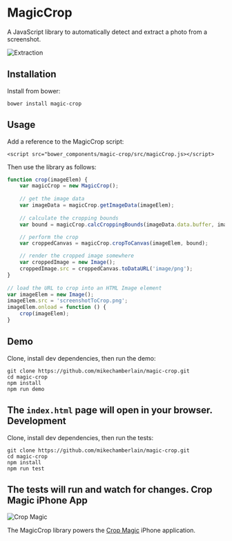 MagicCrop
=========

A JavaScript library to automatically detect and extract a photo from a screenshot.

![Extraction](https://raw.githubusercontent.com/mikechamberlain/magic-crop/master/test/images/extracted.jpg)

Installation
------------
Install from bower:

```shell
bower install magic-crop
```
Usage
-----
Add a reference to the MagicCrop script:
 
`<script src="bower_components/magic-crop/src/magicCrop.js></script>`

Then use the library as follows:

```javascript
function crop(imageElem) {
    var magicCrop = new MagicCrop();
        
    // get the image data
    var imageData = magicCrop.getImageData(imageElem);
    
    // calculate the cropping bounds
    var bound = magicCrop.calcCroppingBounds(imageData.data.buffer, imageData.width, imageData.height);

    // perform the crop
    var croppedCanvas = magicCrop.cropToCanvas(imageElem, bound);

    // render the cropped image somewhere
    var croppedImage = new Image();
    croppedImage.src = croppedCanvas.toDataURL('image/png');
}
    
// load the URL to crop into an HTML Image element
var imageElem = new Image();
imageElem.src = 'screenshotToCrop.png';
imageElem.onload = function () {
    crop(imageElem);
}
```
Demo
----
Clone, install dev dependencies, then run the demo:

```shell
git clone https://github.com/mikechamberlain/magic-crop.git
cd magic-crop
npm install
npm run demo
```

The `index.html` page will open in your browser.
Development
-----------
Clone, install dev dependencies, then run the tests:

```shell
git clone https://github.com/mikechamberlain/magic-crop.git
cd magic-crop
npm install
npm run test
```
The tests will run and watch for changes.
Crop Magic iPhone App
---------------------
![Crop Magic](http://a5.mzstatic.com/us/r30/Purple49/v4/07/91/99/07919938-f8b7-a188-159d-b213ac6ad877/icon175x175.png)

The MagicCrop library powers the [Crop Magic](https://itunes.apple.com/us/app/crop-magic/id1061397658?mt=8) iPhone application. 
